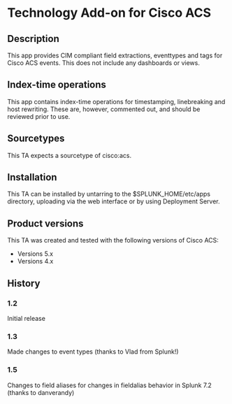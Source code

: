 # Technology Add-on for Cisco ACS

## Description
This app provides CIM compliant field extractions, eventtypes and tags for Cisco ACS events. This does not include any dashboards or views.

## Index-time operations
This app contains index-time operations for timestamping, linebreaking and host rewriting. These are, however, commented out, and should be reviewed prior to use.

## Sourcetypes
This TA expects a sourcetype of cisco:acs.

## Installation
This TA can be installed by untarring to the $SPLUNK_HOME/etc/apps directory, uploading via the web interface or by using Deployment Server.

## Product versions
This TA was created and tested with the following versions of Cisco ACS:
* Versions 5.x
* Versions 4.x

## History

### 1.2
Initial release

### 1.3
Made changes to event types (thanks to Vlad from Splunk!)

### 1.5
Changes to field aliases for changes in fieldalias behavior in Splunk 7.2  (thanks to danverandy)
